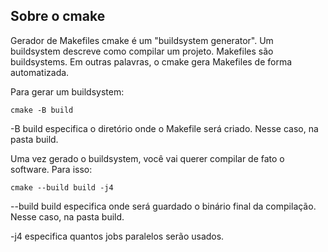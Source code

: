 ## Sobre o cmake
Gerador de Makefiles
cmake é um "buildsystem generator". Um buildsystem descreve como compilar um projeto. Makefiles são buildsystems. Em outras palavras, o cmake gera Makefiles de forma automatizada.

Para gerar um buildsystem:

`cmake -B build`

-B build especifica o diretório onde o Makefile será criado. Nesse caso, na pasta build.

Uma vez gerado o buildsystem, você vai querer compilar de fato o software. Para isso:

`cmake --build build -j4`

--build build especifica onde será guardado o binário final da compilação. Nesse caso, na pasta build.

-j4 especifica quantos jobs paralelos serão usados.

